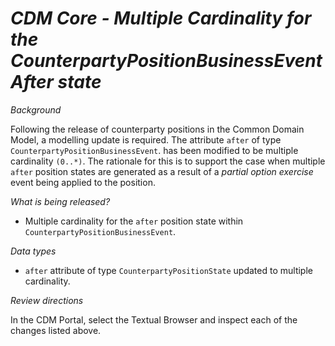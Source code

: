 # _CDM Core - Multiple Cardinality for the CounterpartyPositionBusinessEvent After state_

_Background_

Following the release of counterparty positions in the Common Domain Model, a modelling update is required. The attribute `after` of type `CounterpartyPositionBusinessEvent`. has been modified to be multiple cardinality `(0..*)`. The rationale for this is  to support the case when multiple `after` position states are generated as a result of a _partial option exercise_ event being applied to the position.


_What is being released?_

- Multiple cardinality for the `after` position state within `CounterpartyPositionBusinessEvent`.

_Data types_

- `after` attribute of type `CounterpartyPositionState` updated to multiple cardinality.

_Review directions_

In the CDM Portal, select the Textual Browser and inspect each of the changes listed above.
